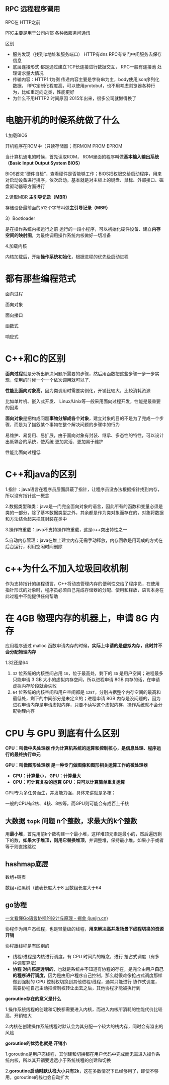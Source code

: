 ## RPC 远程程序调用

RPC在 HTTP之前

PRC主要是用于公司内部 各种微服务间通讯

区别

- 服务发现（找到ip地址和服务端口） HTTP有dns  RPC有专门中间服务去保存信息
- 底层连接形式 都是通过建立TCP长连接进行数据交互， RPC一般有连接池 处理请求量大情况
- 传输内容：HTTP1.1为例 传递内容主要是字符串为主，body使用json序列化数据， RPC定制化程度高，可以使用protobuf，也不用考虑浏览器各种行为，比如重定向之类，性能更好
- 为什么不用HTTP2  时间原因 2015年出来，很多公司就懒得换了





# **电脑开机的时候系统做了什么**

1.加载BIOS

开机程序在ROM中（只读存储器；有RMOM PROM EPROM 

当计算机通电的时候，首先读取ROM， ROM里面的程序叫做**基本输入输出系统（Basic Input Output System BIOS）**

BIOS首先“硬件自检”，查看硬件是否能够工作；BIOS把权限交给启动程序，用来对启动设备进行排序，依次启动。基本就是对主板上的键盘、鼠标、外部接口、磁盘驱动器等方面进行

2.读取MBR **主引导记录（MBR）**

存储设备最前面的512个字节叫做**主引导记录（MBR）**

3）Bootloader

是在操作系统内核运行之前  运行的一段小程序，可以初始化硬件设备、建立**内存空间的映射图**，为最终调用操作系统内核做好一切准备

4.加载内核

内核加载后，开始**操作系统初始化**，根据进程的优先级启动进程



# 都有那些编程范式

面向过程

面向对象

面向接口

函数式

响应式





# C++和C的区别

**面向过程**就是分析出解决问题所需要的步骤，然后用函数把这些步骤一步一步实现，使用的时候一个一个依次调用就可以了.

**性能比面向对象高**，因为类调用时需要实例化，开销比较大，比较消耗资源

比如单片机、嵌入式开发、 Linux/Unix等一般采用面向过程开发，性能是最重要的因素



**面向对象**是把构成问题**事物分解成各个对象**，建立对象的目的不是为了完成一个步骤，而是为了描叙某个事物在整个解决问题的步骤中的行为

易维护、易复用、易扩展，由于面向对象有封装、继承、多态性的特性，可以设计出低耦合的系统，使系统 更加灵活、更加易于维护

性能比面向过程低



# C++和java的区别

1.指针：java语言在程序员层面屏蔽了指针，让程序员没办法根据指针找到内存，所以没有指针这一概念

2.数据类型和类：java是一门完全面向对象的语言，因此所有的函数和变量必须是类的一部分，除了基本数据类型之外，其余都是作为类对象而存在的，对象将数据和方法结合起来把其封装在类中

3.操作符重载：java不支持操作符重载，这是c++突出特性之一

5.自动内存管理：java在堆上建立内存无需手动释放，内存回收是用现成的方式在后台运行，利用空闲时间删除



# c++为什么不加入垃圾回收机制

作为支持指针的编程语言，C++将动态管理内存的便利性交给了程序员，在使用指针形式的对象时，程序员必须自己完成存储器的分配、使用和释放，语言本身在此过程中不能提供任何帮助





# 在 4GB 物理内存的机器上，申请 8G 内存 

应用程序通过 malloc 函数申请内存的时候，**实际上申请的是虚拟内存，此时并不会分配物理内存**

1.32还是64

1. `32` 位系统的内核空间占用 `1G`，位于最高处，剩下的 `3G` 是用户空间；进程最多只能申请 3 GB 大小的虚拟内存空间，所以进程申请 8GB 内存的话，在申请虚拟内存阶段就会失败
2. `64` 位系统的内核空间和用户空间都是 `128T`，分别占据整个内存空间的最高和最低处，剩下的中间部分是未定义的；进程申请 8GB 内存是没问题的，因为进程申请内存是申请虚拟内存，只要不读写这个虚拟内存，操作系统就不会分配物理内存



# CPU 与 GPU 到底有什么区别

**CPU：叫做中央处理器 作为计算机系统的运算和控制核心，是信息处理、程序运行的最终执行单元**

**GPU：叫做图形处理器 是一种专门做图像和图形相关运算工作的微处理器**



- **CPU：计算量小， GPU：计算量大**
- **CPU：可计算复杂的运算  GPU：只可以计算简单重复运算**



GPU专为多任务而生，并发能力强，具体来讲就是多核；

一般的CPU有2核、4核、8核等，而GPU则可能会有成百上千核



## 大数据 `topk` 问题 n个整数，求最大的k个整数

用**最小堆**，首先用前k个数构建一个最小堆，这样堆顶元素是最小的，然后遍历剩下的数，**如果大于堆顶，则用它替换堆顶**，并调整堆，保持最小堆。如果小于或者等于则直接跳过



## hashmap底层

数组+链表

数组+红黑树（链表长度大于8 且数组长度大于64



## go协程

[一文看懂Go语言协程的设计与原理 - 掘金 (juejin.cn)](https://juejin.cn/post/7044741465930465311)

协程作为用户态线程，也是轻量级的线程，**用来解决高并发场景下线程切换的资源开销**

协程跟线程是有区别的

- 线程/进程是内核进行调度，有 CPU 时间片的概念，进行 抢占式调度（有多种调度算法）
- **协程 对内核是透明的**，也就是系统并不知道有协程的存在，是完全由用户**自己的程序进行调度**，因为是由用户程序自己控制，那么就很难像抢占式调度那样做到强制的 CPU 控制权切换到其他进程/线程，通常只能进行 协作式调度，需要协程自己主动把控制权转让出去之后，其他协程才能被执行到

 

**goroutine存在的意义是什么**

1.操作系统线程的创建和切换都需要进入内核，而进入内核所消耗的性能代价比较高，开销较大

2.内核在创建操作系统线程时默认会为其分配一个较大的栈内存，同时会有溢出的风险

**goroutine的优势也就是 开销小**

1.goroutine是用户态线程，其创建和切换都在用户代码中完成而无需进入操作系统内核，所以其开销要远远小于系统线程的创建和切换

2.**goroutine启动时默认栈大小只有2k**，这在多数情况下已经够用了，即使不够用，goroutine的栈也会自动扩大



















